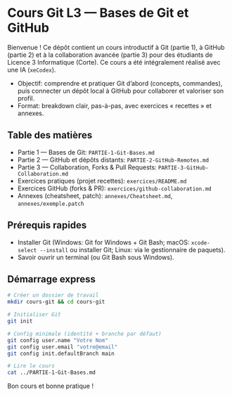 # Cours Git L3 — Bases de Git et GitHub

Bienvenue ! Ce dépôt contient un cours introductif à Git (partie 1), à GitHub (partie 2) et à la collaboration avancée (partie 3) pour des étudiants de Licence 3 Informatique (Corte).
Ce cours a été intégralement réalisé avec une IA (`xeCodex`).

- Objectif: comprendre et pratiquer Git d’abord (concepts, commandes), puis connecter un dépôt local à GitHub pour collaborer et valoriser son profil.
- Format: breakdown clair, pas-à-pas, avec exercices « recettes » et annexes.

## Table des matières
- Partie 1 — Bases de Git: `PARTIE-1-Git-Bases.md`
- Partie 2 — GitHub et dépôts distants: `PARTIE-2-GitHub-Remotes.md`
- Partie 3 — Collaboration, Forks & Pull Requests: `PARTIE-3-GitHub-Collaboration.md`
- Exercices pratiques (projet recettes): `exercices/README.md`
- Exercices GitHub (forks & PR): `exercices/github-collaboration.md`
- Annexes (cheatsheet, patch): `annexes/Cheatsheet.md`, `annexes/exemple.patch`

## Prérequis rapides
- Installer Git (Windows: Git for Windows + Git Bash; macOS: `xcode-select --install` ou installer Git; Linux: via le gestionnaire de paquets).
- Savoir ouvrir un terminal (ou Git Bash sous Windows).

## Démarrage express
```bash
# Créer un dossier de travail
mkdir cours-git && cd cours-git

# Initialiser Git
git init

# Config minimale (identité + branche par défaut)
git config user.name "Votre Nom"
git config user.email "votre@email"
git config init.defaultBranch main

# Lire le cours
cat ../PARTIE-1-Git-Bases.md
```

Bon cours et bonne pratique !
